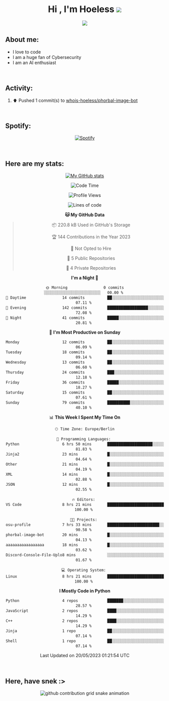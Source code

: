 <h1 align="center">Hi , I'm Hoeless <img src="https://media.giphy.com/media/hvRJCLFzcasrR4ia7z/giphy.gif" width="35"></h1>
<p align="center">
  <a href="https://github.com/whois-hoeless"><img src="https://readme-typing-svg.demolab.com?font=Roboto+Mono&weight=300&size=28&duration=4000&pause=100&color=C109F7&center=true&vCenter=true&width=580&height=127&lines=I'm+a+programmer;I'm+an+AI+enthusiast;I'm+a+big+fan+of+Neural+Networks;I'm+interested+in+Computer+Science;I+love+Cybersecurity;By+the+way+I+use+Arch+%F0%9F%92%80"></a>
</p>

## About me:

- I love to code
- I am a huge fan of Cybersecurity
- I am an AI enthusiast 

<br>

## Activity:

<!--RECENT_ACTIVITY:start-->
1. ⬆️ Pushed 1 commit(s) to [whois-hoeless/phorbal-image-bot](https://github.com/whois-hoeless/phorbal-image-bot)<br>
<!--RECENT_ACTIVITY:end-->

<br>

## Spotify:

<div align="center">

[![Spotify](https://whois-hoeless.vercel.app/api/spotify?background_color=0d1117&border_color=090d13)](https://open.spotify.com/user/heanchenhorst)
</div>

<br>

## Here are my stats:

<div align="center">
  
[![My GitHub stats](https://github-readme-stats.vercel.app/api?username=whois-hoeless&count_private=true&show_icons=true&theme=radical)](https://github.com/whois-hoeless)
<!--START_SECTION:waka-->
![Code Time](http://img.shields.io/badge/Code%20Time-10%20hrs%2014%20mins-blue)

![Profile Views](http://img.shields.io/badge/Profile%20Views-3-blue)

![Lines of code](https://img.shields.io/badge/From%20Hello%20World%20I%27ve%20Written-24.4%20thousand%20lines%20of%20code-blue)

**🐱 My GitHub Data** 

> 📦 220.8 kB Used in GitHub's Storage 
 > 
> 🏆 144 Contributions in the Year 2023
 > 
> 🚫 Not Opted to Hire
 > 
> 📜 5 Public Repositories 
 > 
> 🔑 4 Private Repositories 
 > 
**I'm a Night 🦉** 

```text
🌞 Morning                0 commits           ░░░░░░░░░░░░░░░░░░░░░░░░░   00.00 % 
🌆 Daytime                14 commits          ██░░░░░░░░░░░░░░░░░░░░░░░   07.11 % 
🌃 Evening                142 commits         ██████████████████░░░░░░░   72.08 % 
🌙 Night                  41 commits          █████░░░░░░░░░░░░░░░░░░░░   20.81 % 
```
📅 **I'm Most Productive on Sunday** 

```text
Monday                   12 commits          ██░░░░░░░░░░░░░░░░░░░░░░░   06.09 % 
Tuesday                  18 commits          ██░░░░░░░░░░░░░░░░░░░░░░░   09.14 % 
Wednesday                13 commits          ██░░░░░░░░░░░░░░░░░░░░░░░   06.60 % 
Thursday                 24 commits          ███░░░░░░░░░░░░░░░░░░░░░░   12.18 % 
Friday                   36 commits          █████░░░░░░░░░░░░░░░░░░░░   18.27 % 
Saturday                 15 commits          ██░░░░░░░░░░░░░░░░░░░░░░░   07.61 % 
Sunday                   79 commits          ██████████░░░░░░░░░░░░░░░   40.10 % 
```


📊 **This Week I Spent My Time On** 

```text
🕑︎ Time Zone: Europe/Berlin

💬 Programming Languages: 
Python                   6 hrs 50 mins       ████████████████████░░░░░   81.83 % 
Jinja2                   23 mins             █░░░░░░░░░░░░░░░░░░░░░░░░   04.64 % 
Other                    21 mins             █░░░░░░░░░░░░░░░░░░░░░░░░   04.19 % 
XML                      14 mins             █░░░░░░░░░░░░░░░░░░░░░░░░   02.88 % 
JSON                     12 mins             █░░░░░░░░░░░░░░░░░░░░░░░░   02.55 % 

🔥 Editors: 
VS Code                  8 hrs 21 mins       █████████████████████████   100.00 % 

🐱‍💻 Projects: 
osu-profile              7 hrs 33 mins       ███████████████████████░░   90.58 % 
phorbal-image-bot        20 mins             █░░░░░░░░░░░░░░░░░░░░░░░░   04.13 % 
aaaaaaaaaaaaaaaaa        18 mins             █░░░░░░░░░░░░░░░░░░░░░░░░   03.62 % 
Discord-Console-File-Uplo8 mins              ░░░░░░░░░░░░░░░░░░░░░░░░░   01.67 % 

💻 Operating System: 
Linux                    8 hrs 21 mins       █████████████████████████   100.00 % 
```

**I Mostly Code in Python** 

```text
Python                   4 repos             ███████░░░░░░░░░░░░░░░░░░   28.57 % 
JavaScript               2 repos             ████░░░░░░░░░░░░░░░░░░░░░   14.29 % 
C++                      2 repos             ████░░░░░░░░░░░░░░░░░░░░░   14.29 % 
Jinja                    1 repo              ██░░░░░░░░░░░░░░░░░░░░░░░   07.14 % 
Shell                    1 repo              ██░░░░░░░░░░░░░░░░░░░░░░░   07.14 % 
```




 Last Updated on 20/05/2023 01:21:54 UTC
<!--END_SECTION:waka-->
</div>
<br>

## Here, have snek :>
<div align="center">
<picture>
  <source media="(prefers-color-scheme: dark)" srcset="https://raw.githubusercontent.com/whois-hoeless/whois-hoeless/output/github-contribution-grid-snake-dark.svg">
  <source media="(prefers-color-scheme: light)" srcset="https://raw.githubusercontent.com/whois-hoeless/whois-hoeless/output/github-contribution-grid-snake.svg">
  <img alt="github contribution grid snake animation" src="https://raw.githubusercontent.com/whois-hoeless/whois-hoeless/output/github-contribution-grid-snake.svg">
</div>
